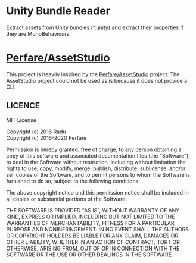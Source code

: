 # Unity Bundle Reader

Extract assets from Unity bundles (*.unity) and extract their properties if they are MonoBehaviours.

# [Perfare/AssetStudio](https://github.com/Perfare/AssetStudio)

This project is heavily inspired by the [Perfare/AssetStudio](https://github.com/Perfare/AssetStudio) project. The AssetStudio project could not be used as is because it does not provide a CLI.

## LICENCE

MIT License

Copyright (c) 2016 Radu\
Copyright (c) 2016-2020 Perfare

Permission is hereby granted, free of charge, to any person obtaining a copy
of this software and associated documentation files (the "Software"), to deal
in the Software without restriction, including without limitation the rights
to use, copy, modify, merge, publish, distribute, sublicense, and/or sell
copies of the Software, and to permit persons to whom the Software is
furnished to do so, subject to the following conditions:

The above copyright notice and this permission notice shall be included in all
copies or substantial portions of the Software.

THE SOFTWARE IS PROVIDED "AS IS", WITHOUT WARRANTY OF ANY KIND, EXPRESS OR
IMPLIED, INCLUDING BUT NOT LIMITED TO THE WARRANTIES OF MERCHANTABILITY,
FITNESS FOR A PARTICULAR PURPOSE AND NONINFRINGEMENT. IN NO EVENT SHALL THE
AUTHORS OR COPYRIGHT HOLDERS BE LIABLE FOR ANY CLAIM, DAMAGES OR OTHER
LIABILITY, WHETHER IN AN ACTION OF CONTRACT, TORT OR OTHERWISE, ARISING FROM,
OUT OF OR IN CONNECTION WITH THE SOFTWARE OR THE USE OR OTHER DEALINGS IN THE
SOFTWARE.